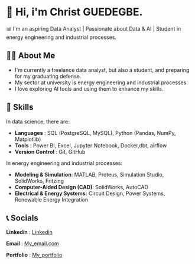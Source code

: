 # 👋 Hi, i'm Christ GUEDEGBE.
📊 I'm an aspiring Data Analyst | Passionate about Data & AI | Student in energy engineering and industrial processes.

## 🙋‍♀️ About Me

- I'm currently a freelance data analyst, but also a student, and preparing for my graduating defense.
- My sector at university is energy engineering and industrial processes.
- I love exploring AI tools and using them to enhance my skills.

## 🚀 Skills  
In data science, there are:

- **Languages** : SQL (PostgreSQL, MySQL), Python (Pandas, NumPy, Matplotlib) 
- **Tools** : Power BI, Excel, Jupyter Notebook, Docker,dbt, airflow
- **Version Control** : Git, GitHub

In energy engineering and industrial processes:

- **Modeling & Simulation**: MATLAB, Proteus, Simulation Studio, SolidWorks, Fritzing
- **Computer-Aided Design (CAD)**: SolidWorks, AutoCAD
- **Electrical & Energy Systems:** Circuit Design, Power Systems, Renewable Energy Integration

## 📞 Socials

**Linkedin** : [Linkedin](https://www.linkedin.com/in/christ-guedegbe-6b3216341/)

**Email** : [My_email.com](divinguedegbegmail.com)

**Portfolio** :  [My_portfolio](https://portfolio-vert-six-13.vercel.app/)
